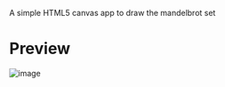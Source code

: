A simple HTML5 canvas app to draw the mandelbrot set

# Preview

![image](https://user-images.githubusercontent.com/3503322/27933973-ca5ddfb0-6260-11e7-943c-e2c0fa76314e.png)
